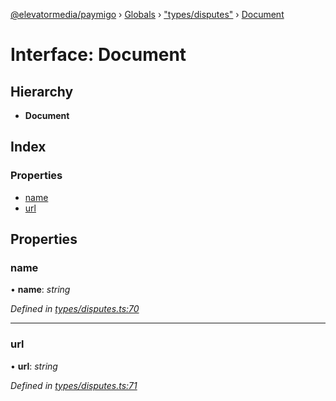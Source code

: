 [@elevatormedia/paymigo](../README.md) › [Globals](../globals.md) › ["types/disputes"](../modules/_types_disputes_.md) › [Document](_types_disputes_.document.md)

# Interface: Document

## Hierarchy

-   **Document**

## Index

### Properties

-   [name](_types_disputes_.document.md#name)
-   [url](_types_disputes_.document.md#url)

## Properties

### name

• **name**: _string_

_Defined in [types/disputes.ts:70](https://github.com/ELEVATORmedia/paymigo/blob/eaf52dd/src/types/disputes.ts#L70)_

---

### url

• **url**: _string_

_Defined in [types/disputes.ts:71](https://github.com/ELEVATORmedia/paymigo/blob/eaf52dd/src/types/disputes.ts#L71)_
